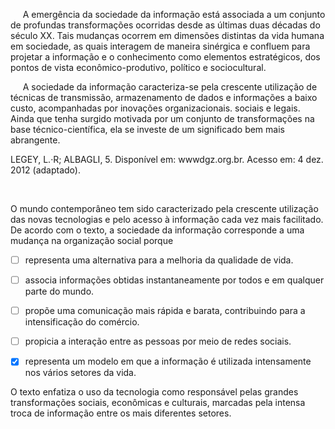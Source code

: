 

     A emergência da sociedade da informação está associada a um conjunto de profundas transformações ocorridas desde as últimas duas décadas do século XX. Tais mudanças ocorrem em dimensões distintas da vida humana em sociedade, as quais interagem de maneira sinérgica e confluem para projetar a informação e o conhecimento como elementos estratégicos, dos pontos de vista econômico-produtivo, político e sociocultural.

     A sociedade da informação caracteriza-se pela crescente utilização de técnicas de transmissão, armazenamento de dados e informações a baixo custo, acompanhadas por inovações organizacionais. sociais e legais. Ainda que tenha surgido motivada por um conjunto de transformações na base técnico-científica, ela se investe de um significado bem mais abrangente.

LEGEY, L.·R; ALBAGLI, 5. Disponível em: wwwdgz.org.br. Acesso em: 4 dez. 2012 (adaptado).

 

O mundo contemporâneo tem sido caracterizado pela crescente utilização das novas tecnologias e pelo acesso à informação cada vez mais facilitado. De acordo com o texto, a sociedade da informação corresponde a uma mudança na organização social porque



- [ ] representa uma alternativa para a melhoria da qualidade de vida.
- [ ] associa informações obtidas instantaneamente por todos e em qualquer parte do mundo.
- [ ] propõe uma comunicação mais rápida e barata, contribuindo para a intensificação do comércio.
- [ ] propicia a interação entre as pessoas por meio de redes sociais.
- [x] representa um modelo em que a informação é utilizada intensamente nos vários setores da vida.


O texto enfatiza o uso da tecnologia como responsável pelas grandes transformações sociais, econômicas e culturais, marcadas pela intensa troca de informação entre os mais diferentes setores.
